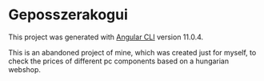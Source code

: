# Geposszerakogui

This project was generated with [Angular CLI](https://github.com/angular/angular-cli) version 11.0.4.

This is an abandoned project of mine, which was created just for myself, 
to check the prices of different pc components based on a hungarian webshop.
